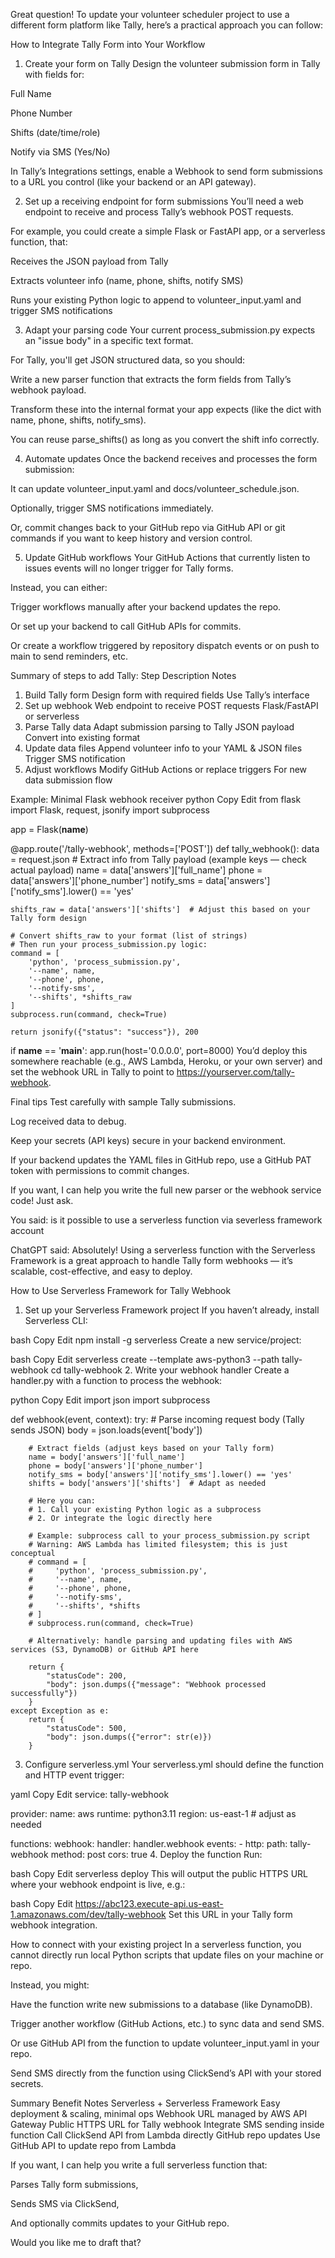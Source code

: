 Great question! To update your volunteer scheduler project to use a different form platform like Tally, here’s a practical approach you can follow:

How to Integrate Tally Form into Your Workflow
1. Create your form on Tally
Design the volunteer submission form in Tally with fields for:

Full Name

Phone Number

Shifts (date/time/role)

Notify via SMS (Yes/No)

In Tally’s Integrations settings, enable a Webhook to send form submissions to a URL you control (like your backend or an API gateway).

2. Set up a receiving endpoint for form submissions
You’ll need a web endpoint to receive and process Tally’s webhook POST requests.

For example, you could create a simple Flask or FastAPI app, or a serverless function, that:

Receives the JSON payload from Tally

Extracts volunteer info (name, phone, shifts, notify SMS)

Runs your existing Python logic to append to volunteer_input.yaml and trigger SMS notifications

3. Adapt your parsing code
Your current process_submission.py expects an "issue body" in a specific text format.

For Tally, you'll get JSON structured data, so you should:

Write a new parser function that extracts the form fields from Tally’s webhook payload.

Transform these into the internal format your app expects (like the dict with name, phone, shifts, notify_sms).

You can reuse parse_shifts() as long as you convert the shift info correctly.

4. Automate updates
Once the backend receives and processes the form submission:

It can update volunteer_input.yaml and docs/volunteer_schedule.json.

Optionally, trigger SMS notifications immediately.

Or, commit changes back to your GitHub repo via GitHub API or git commands if you want to keep history and version control.

5. Update GitHub workflows
Your GitHub Actions that currently listen to issues events will no longer trigger for Tally forms.

Instead, you can either:

Trigger workflows manually after your backend updates the repo.

Or set up your backend to call GitHub APIs for commits.

Or create a workflow triggered by repository dispatch events or on push to main to send reminders, etc.

Summary of steps to add Tally:
Step	Description	Notes
1. Build Tally form	Design form with required fields	Use Tally’s interface
2. Set up webhook	Web endpoint to receive POST requests	Flask/FastAPI or serverless
3. Parse Tally data	Adapt submission parsing to Tally JSON payload	Convert into existing format
4. Update data files	Append volunteer info to your YAML & JSON files	Trigger SMS notification
5. Adjust workflows	Modify GitHub Actions or replace triggers	For new data submission flow

Example: Minimal Flask webhook receiver
python
Copy
Edit
from flask import Flask, request, jsonify
import subprocess

app = Flask(__name__)

@app.route('/tally-webhook', methods=['POST'])
def tally_webhook():
    data = request.json
    # Extract info from Tally payload (example keys — check actual payload)
    name = data['answers']['full_name']
    phone = data['answers']['phone_number']
    notify_sms = data['answers']['notify_sms'].lower() == 'yes'

    shifts_raw = data['answers']['shifts']  # Adjust this based on your Tally form design

    # Convert shifts_raw to your format (list of strings)
    # Then run your process_submission.py logic:
    command = [
        'python', 'process_submission.py',
        '--name', name,
        '--phone', phone,
        '--notify-sms',
        '--shifts', *shifts_raw
    ]
    subprocess.run(command, check=True)
    
    return jsonify({"status": "success"}), 200

if __name__ == '__main__':
    app.run(host='0.0.0.0', port=8000)
You’d deploy this somewhere reachable (e.g., AWS Lambda, Heroku, or your own server) and set the webhook URL in Tally to point to https://yourserver.com/tally-webhook.

Final tips
Test carefully with sample Tally submissions.

Log received data to debug.

Keep your secrets (API keys) secure in your backend environment.

If your backend updates the YAML files in GitHub repo, use a GitHub PAT token with permissions to commit changes.

If you want, I can help you write the full new parser or the webhook service code! Just ask.



You said:
is it possible to use a serverless function via severless framework account

ChatGPT said:
Absolutely! Using a serverless function with the Serverless Framework is a great approach to handle Tally form webhooks — it’s scalable, cost-effective, and easy to deploy.

How to Use Serverless Framework for Tally Webhook
1. Set up your Serverless Framework project
If you haven’t already, install Serverless CLI:

bash
Copy
Edit
npm install -g serverless
Create a new service/project:

bash
Copy
Edit
serverless create --template aws-python3 --path tally-webhook
cd tally-webhook
2. Write your webhook handler
Create a handler.py with a function to process the webhook:

python
Copy
Edit
import json
import subprocess

def webhook(event, context):
    try:
        # Parse incoming request body (Tally sends JSON)
        body = json.loads(event['body'])

        # Extract fields (adjust keys based on your Tally form)
        name = body['answers']['full_name']
        phone = body['answers']['phone_number']
        notify_sms = body['answers']['notify_sms'].lower() == 'yes'
        shifts = body['answers']['shifts']  # Adapt as needed

        # Here you can:
        # 1. Call your existing Python logic as a subprocess
        # 2. Or integrate the logic directly here

        # Example: subprocess call to your process_submission.py script
        # Warning: AWS Lambda has limited filesystem; this is just conceptual
        # command = [
        #     'python', 'process_submission.py',
        #     '--name', name,
        #     '--phone', phone,
        #     '--notify-sms',
        #     '--shifts', *shifts
        # ]
        # subprocess.run(command, check=True)

        # Alternatively: handle parsing and updating files with AWS services (S3, DynamoDB) or GitHub API here

        return {
            "statusCode": 200,
            "body": json.dumps({"message": "Webhook processed successfully"})
        }
    except Exception as e:
        return {
            "statusCode": 500,
            "body": json.dumps({"error": str(e)})
        }
3. Configure serverless.yml
Your serverless.yml should define the function and HTTP event trigger:

yaml
Copy
Edit
service: tally-webhook

provider:
  name: aws
  runtime: python3.11
  region: us-east-1  # adjust as needed

functions:
  webhook:
    handler: handler.webhook
    events:
      - http:
          path: tally-webhook
          method: post
          cors: true
4. Deploy the function
Run:

bash
Copy
Edit
serverless deploy
This will output the public HTTPS URL where your webhook endpoint is live, e.g.:

bash
Copy
Edit
https://abc123.execute-api.us-east-1.amazonaws.com/dev/tally-webhook
Set this URL in your Tally form webhook integration.

How to connect with your existing project
In a serverless function, you cannot directly run local Python scripts that update files on your machine or repo.

Instead, you might:

Have the function write new submissions to a database (like DynamoDB).

Trigger another workflow (GitHub Actions, etc.) to sync data and send SMS.

Or use GitHub API from the function to update volunteer_input.yaml in your repo.

Send SMS directly from the function using ClickSend’s API with your stored secrets.

Summary
Benefit	Notes
Serverless + Serverless Framework	Easy deployment & scaling, minimal ops
Webhook URL managed by AWS API Gateway	Public HTTPS URL for Tally webhook
Integrate SMS sending inside function	Call ClickSend API from Lambda directly
GitHub repo updates	Use GitHub API to update repo from Lambda

If you want, I can help you write a full serverless function that:

Parses Tally form submissions,

Sends SMS via ClickSend,

And optionally commits updates to your GitHub repo.

Would you like me to draft that?
